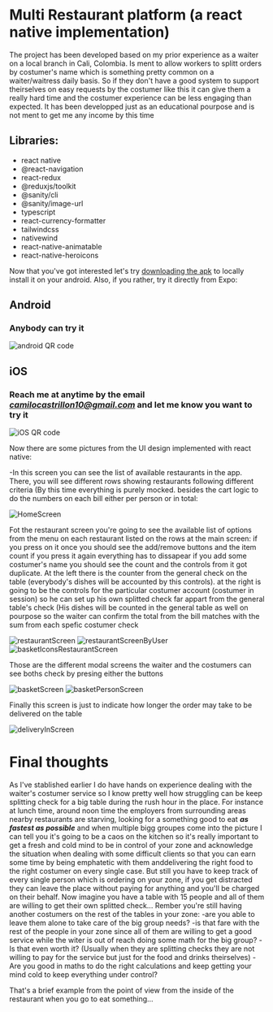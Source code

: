 # Multi Restaurant platform (a react native implementation)
The project has been developed based on my prior experience as a waiter on a local branch in Cali, Colombia. Is ment to allow workers to splitt orders by costumer's name which is something pretty common on a waiter/waitress daily basis. So if they don't have a good system to support theirselves on easy requests by the costumer like this it can give them a really hard time and the costumer experience can be less engaging than expected.
It has been developped just as an educational pourpose and is not ment to get me any income by this time

## Libraries:
- react native
- @react-navigation
- react-redux
- @reduxjs/toolkit
- @sanity/cli
- @sanity/image-url
- typescript
- react-currency-formatter
- tailwindcss
- nativewind
- react-native-animatable
- react-native-heroicons

Now that you've got interested let's try [downloading the apk](https://expo.dev/accounts/nocallerworld/projects/deliveroonew/builds/1fb2f8b0-33d4-4e1d-8cbb-5312ea47a72d) to locally install it on your android. Also, if you rather, try it directly from Expo:

## Android
### Anybody can try it

![android QR code](https://user-images.githubusercontent.com/68607137/214677294-9ddf554e-3ec0-4a48-8ff5-83e807ca0f9a.png)


## iOS
### Reach me at anytime by the email __*camilocastrillon10@gmail.com*__ and let me know you want to try it

![iOS QR code](https://user-images.githubusercontent.com/68607137/214677963-db633afa-8ff6-4c1b-8450-fe3e08cfbdaa.png)

Now there are some pictures from the UI design implemented with react native:

-In this screen you can see the list of available restaurants in the app. There, you will see different rows showing restaurants following different criteria
(By this time everything is purely mocked. besides the cart logic to do the numbers on each bill either per person or in total:

![HomeScreen](https://user-images.githubusercontent.com/68607137/214683215-071d895f-21c1-4bc1-a659-f08406d21c76.png)

Fot the restaurant screen you're going to see the available list of options from the menu on each restaurant listed on the rows at the main screen:
if you press on it once you should see the add/remove buttons and the item count
if you press it again everything has to dissapear
if you add some costumer's name you should see the count and the controls from it got duplicate. At the left there is the counter from the general check on the table (everybody's dishes will be accounted by this controls). at the right is going to be the controls for the particular costumer account (costumer in session) so he can set up his own splitted check far appart from the general table's check (His dishes will be counted in the general table as well on pourpose so the waiter can confirm
the total from the bill matches with the sum from each spefic costumer check

![restaurantScreen](https://user-images.githubusercontent.com/68607137/214682102-30726036-39e4-4334-8a0b-4807a84c0f28.png)
![restaurantScreenByUser](https://user-images.githubusercontent.com/68607137/214682200-3a8e4ae1-9975-4214-8258-0fb5cb386f19.png)
![basketIconsRestaurantScreen](https://user-images.githubusercontent.com/68607137/214686921-4d0892d3-349c-4f19-b156-b8147f5a72f8.png)

Those are the different modal screens the waiter and the costumers can see boths check by presing either the buttons

![basketScreen](https://user-images.githubusercontent.com/68607137/214685656-627bd5d5-770f-4f62-84a6-609b1b1cdbff.png)
![basketPersonScreen](https://user-images.githubusercontent.com/68607137/214685661-e5cfd976-54d4-4c11-a441-29a84da66810.png)

Finally this screen is just to indicate how longer the order may take to be delivered on the table

![deliveryInScreen](https://user-images.githubusercontent.com/68607137/214682143-34f32a31-c847-4222-9b8e-4487f4d73a9c.png)


# Final thoughts

As I've stablished earlier I do have hands on experience dealing with the waiter's costumer service so I know pretty well how struggling can be keep splitting check for a big table during the rush hour in the place. For instance at lunch time, around noon time the employers from surrounding areas nearby restaurants are starving, looking for a something good to eat __*as fastest as possible*__ and when multiple bigg groupes come into the picture I can tell you it's going to be a caos on the kitchen so it's really important to get a fresh and cold mind to be in control of your zone and acknowledge the situation when dealing with some difficult clients 
so that you can earn some time by being emphatetic with them anddelivering the right food to the right costumer on every single case.
But still you have to keep track of every single person which is ordering on your zone, if you get distracted they can leave the place without paying for anything and you'll be charged on their behalf. Now imagine you have a table with 15 people and all of them are willing to get their own splitted check... Rember you're still having another costumers on the rest of the tables in your zone:
-are you able to leave them alone to take care of the big group needs?
-is that fare with the rest of the people in your zone since all of them are willing to get a good service while the witer is out of reach doing some math for the big
group?
-Is that even worth it? (Usually when they are splitting checks they are not willing to pay for the service but just for the food and drinks theirselves)
-Are you good in maths to do the right calculations and keep getting your mind cold to keep everything under control?

That's a brief example from the point of view from the inside of the restaurant when you go to eat something...
